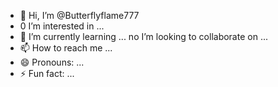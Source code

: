 - 👋 Hi, I’m @Butterflyflame777
- 0 I’m interested in ...
- 🌱 I’m currently learning ...
no I’m looking to collaborate on ...
- 📫 How to reach me ...
- 😄 Pronouns: ...
- ⚡ Fun fact: ...

<!---
Butterflyflame777/Butterflyflame777 is a ✨ special ✨ repository because its `README.md` (this file) appears on your GitHub profile.
You can click the Preview link to take a look at your changes.
--->
